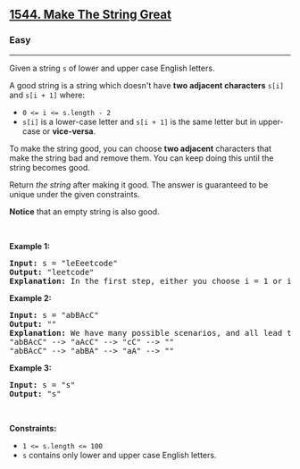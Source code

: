<h2><a href="https://leetcode.com/problems/make-the-string-great/">1544. Make The String Great</a></h2><h3>Easy</h3><hr><div><p><span class="wiseone-analysis-result wiseone-analysis-result-fact">Given a string <code>s</code> of lower and <span class="wiseone-analysis-result wiseone-analysis-result-entity">upper case</span> English letters.</span></p>

<p>A good string is a string which doesn't have <strong>two adjacent characters</strong> <code>s[i]</code> and <code>s[i + 1]</code> where:</p>

<ul>
	<li><code>0 &lt;= i &lt;= s.length - 2</code></li>
	<li><code>s[i]</code> is a <span class="wiseone-analysis-result wiseone-analysis-result-entity wiseone-analysis-result-repeat">lower-case letter</span> and <code>s[i + 1]</code> is the same letter but in <span class="wiseone-analysis-result wiseone-analysis-result-entity wiseone-analysis-result-repeat">upper-case</span> or <strong>vice-versa</strong>.</li>
</ul>

<p>To make the string good, you can choose <strong>two adjacent</strong> characters that make the string bad and remove them. You can keep doing this until the string becomes good.</p>

<p>Return <em>the string</em> after making it good. The answer is guaranteed to be unique under the given constraints.</p>

<p><strong>Notice</strong> that an <span class="wiseone-analysis-result wiseone-analysis-result-entity">empty string</span> is also good.</p>

<p>&nbsp;</p>
<p><strong class="example">Example 1:</strong></p>

<pre><strong>Input:</strong> s = "leEeetcode"
<strong>Output:</strong> "<span class="wiseone-analysis-result wiseone-analysis-result-entity">leetcode</span>"
<strong>Explanation:</strong> In the first step, either you choose i = 1 or i = 2, both will result "leEeetcode" to be reduced to "<span class="wiseone-analysis-result wiseone-analysis-result-entity">leetcode</span>".
</pre>

<p><strong class="example">Example 2:</strong></p>

<pre><strong>Input:</strong> s = "abBAcC"
<strong>Output:</strong> ""
<strong>Explanation:</strong> We have many possible scenarios, and all lead to the same answer. For example:
"abBAcC" --&gt; "aAcC" --&gt; "cC" --&gt; ""
"abBAcC" --&gt; "abBA" --&gt; "aA" --&gt; ""
</pre>

<p><strong class="example">Example 3:</strong></p>

<pre><strong>Input:</strong> s = "s"
<strong>Output:</strong> "s"
</pre>

<p>&nbsp;</p>
<p><strong>Constraints:</strong></p>

<ul>
	<li><code>1 &lt;= s.length &lt;= 100</code></li>
	<li><code>s</code> contains only lower and <span class="wiseone-analysis-result wiseone-analysis-result-entity wiseone-analysis-result-repeat">upper case</span> English letters.</li>
</ul>
</div>
